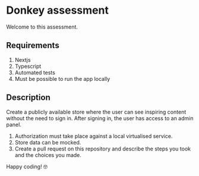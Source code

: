 # Donkey assessment

Welcome to this assessment.

## Requirements
1. Nextjs
2. Typescript
3. Automated tests
4. Must be possible to run the app locally

## Description
Create a publicly available store where the user can see inspiring content without the need to sign in. 
After signing in, the user has access to an admin panel.

1. Authorization must take place against a local virtualised service. 
2. Store data can be mocked.
3. Create a pull request on this repository and describe the steps you took and the choices you made.

Happy coding! 🤓
